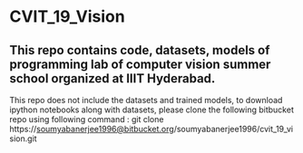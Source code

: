 # CVIT_19_Vision


## This repo contains code, datasets, models of programming lab of computer vision summer school organized at IIIT Hyderabad.

This repo does not include the datasets and trained models, to download ipython notebooks along with datasets, please clone the following bitbucket repo using following command : git clone https://soumyabanerjee1996@bitbucket.org/soumyabanerjee1996/cvit_19_vision.git  
